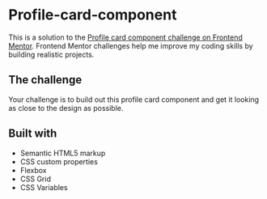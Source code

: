 # Profile-card-component

This is a solution to the [Profile card component challenge on Frontend Mentor](https://www.frontendmentor.io/challenges/profile-card-component-cfArpWshJ). Frontend Mentor challenges help me improve my coding skills by building realistic projects.


## The challenge

Your challenge is to build out this profile card component and get it looking as close to the design as possible.


## Built with

- Semantic HTML5 markup
- CSS custom properties
- Flexbox
- CSS Grid
- CSS Variables
